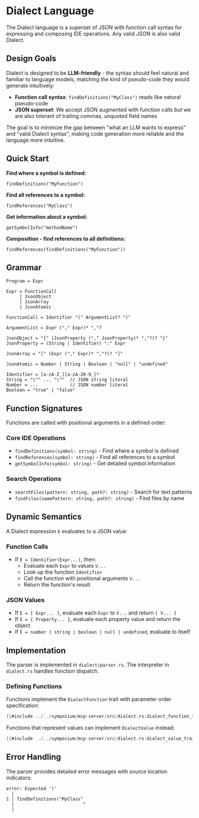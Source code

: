 # Dialect Language

The Dialect language is a superset of JSON with function call syntax for expressing and composing IDE operations. Any valid JSON is also valid Dialect.

## Design Goals

Dialect is designed to be **LLM-friendly** - the syntax should feel natural and familiar to language models, matching the kind of pseudo-code they would generate intuitively:

- **Function call syntax**: `findDefinitions("MyClass")` reads like natural pseudo-code
- **JSON superset**: We accept JSON augmented with function calls but we are also tolerant of trailing commas, unquoted field names

The goal is to minimize the gap between "what an LLM wants to express" and "valid Dialect syntax", making code generation more reliable and the language more intuitive.

## Quick Start

**Find where a symbol is defined:**
```
findDefinitions("MyFunction")
```

**Find all references to a symbol:**
```
findReferences("MyClass")
```

**Get information about a symbol:**
```
getSymbolInfo("methodName")
```

**Composition - find references to all definitions:**
```
findReferences(findDefinitions("MyFunction"))
```

## Grammar

```
Program = Expr

Expr = FunctionCall
     | JsonObject  
     | JsonArray
     | JsonAtomic

FunctionCall = Identifier "(" ArgumentList? ")"

ArgumentList = Expr ("," Expr)* ","?

JsonObject = "{" (JsonProperty ("," JsonProperty)* ","?)? "}"
JsonProperty = (String | Identifier) ":" Expr

JsonArray = "[" (Expr ("," Expr)* ","?)? "]"

JsonAtomic = Number | String | Boolean | "null" | "undefined"

Identifier = [a-zA-Z_][a-zA-Z0-9_]*
String = "\"" ... "\""  // JSON string literal
Number = ...            // JSON number literal  
Boolean = "true" | "false"
```

## Function Signatures

Functions are called with positional arguments in a defined order:

### Core IDE Operations
- `findDefinitions(symbol: string)` - Find where a symbol is defined
- `findReferences(symbol: string)` - Find all references to a symbol  
- `getSymbolInfo(symbol: string)` - Get detailed symbol information

### Search Operations  
- `searchFiles(pattern: string, path?: string)` - Search for text patterns
- `findFiles(namePattern: string, path?: string)` - Find files by name

## Dynamic Semantics

A Dialect expression `E` evaluates to a JSON value:

### Function Calls
* If `E = Identifier(Expr...)`, then:
    * Evaluate each `Expr` to values `V...`
    * Look up the function `Identifier` 
    * Call the function with positional arguments `V...`
    * Return the function's result

### JSON Values
* If `E = [ Expr... ]`, evaluate each `Expr` to `V...` and return `[ V... ]`
* If `E = { Property... }`, evaluate each property value and return the object
* If `E = number | string | boolean | null | undefined`, evaluate to itself

## Implementation

The parser is implemented in `dialect/parser.rs`. The interpreter in `dialect.rs` handles function dispatch.

### Defining Functions

Functions implement the `DialectFunction` trait with parameter order specification:

```rust
{{#include ../../symposium/mcp-server/src/dialect.rs:dialect_function_trait}}
```

Functions that represent values can implement `DialectValue` instead:

```rust
{{#include ../../symposium/mcp-server/src/dialect.rs:dialect_value_trait}}
```

## Error Handling

The parser provides detailed error messages with source location indicators:
```
error: Expected ')'
  |
1 | findDefinitions("MyClass"
  |                          ^
  |
```

